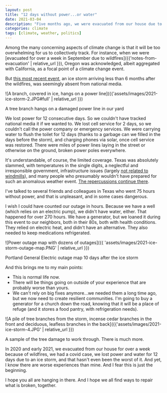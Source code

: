 ```yaml
---
layout: post
title: "12 days without power...or water"
date: 2021-03-04
description: "Five months ago, we were evacuated from our house due to encroaching wildfires. In February, we lost power for 12 days in a row due to an ice storm. During a pandemic. This is just our life now."
categories: climate
tags: [climate, weather, politics]
---
```


Among the many concerning aspects of climate change is that it will be too overwhelming for us to collectively track. For instance, when we were [evacuated for over a week in September due to wildfires]({{'notes-from-evacuation' | relative_url }}), Oregon was acknowledged, albeit aggregated with California, as a focal point of a climate change event.

But [this most recent event](https://www.oregonlive.com/clackamascounty/2021/02/how-to-get-by-without-power-for-12-days-in-oregon-help-from-neighbors-a-wood-stove-and-meatloaf.html), an ice storm arriving less than 6 months after the wildfires, was seemingly absent from national media.

![A branch, covered in ice, hangs on a power line]({{'assets/images/2021-ice-storm-2.JPG#full' | relative_url }})
<figcaption>A tree branch hangs on a damaged power line in our yard</figcaption>

We lost power for 12 consecutive days. So we couldn't have tracked national media it if we wanted to. We lost cell service for 2 days, so we couldn't call the power company or emergency services. We were carrying water to flush the toilet for 12 days (thanks to a garbage can we filled in the days before the storm), and charging phones via solar, once cell service was restored. There were miles of power lines laying in the street or otherwise on the ground, broken power poles everywhere.

It's understandable, of course, the limited coverage. Texas was absolutely slammed, with temperatures in the single digits, a neglectful and irresponsible government, infrastructure issues (largely [not related to windmills](https://theintercept.com/2021/02/19/deconstructed-texas-republicans-experiment/)), and many people who presumably wouldn't have prepared for such an anomalous weather event. [The repercussions continue there](https://www.wymt.com/2021/03/03/single-mother-staying-at-texas-hotel-with-5-kids-after-historic-storm-causes-water-problems/_).

I've talked to several friends and colleagues in Texas who went 75 hours without power, and that is unpleasant, and in some cases dangerous. 

I wish I could have counted our outage in hours. Because we have a well (which relies on an electric pump), we didn't have water, either. That happened for over 270 hours. We have a generator, but we loaned it during this event to our neighbors, both in their 80s, both with health conditions. They relied on electric heat, and didn't have an alternative. They also needed to keep medications refrigerated.

![Power outage map with dozens of outages]({{ 'assets/images/2021-ice-storm-outage-map.PNG' | relative_url }})
<figcaption>Portland General Electric outage map 10 days after the ice storm</figcaption>

And this brings me to my main points:

- This is normal life now.
- There will be things going on outside of your experience that are probably worse than yours.
- We can't rely on big fixes anymore...we needed them a long time ago, but we now need to create resilient communities. I'm going to buy a generator for a church down the road, knowing that it will be a place of refuge (and it stores a food pantry, with refrigeration needs).

![A pile of tree branches from the storm, incense cedar branches in the front and deciduous, leafless branches in the back]({{'assets/images/2021-ice-storm-4.JPG' | relative_url }})
<figcaption>A sample of the tree damage to work through. There is much more.</figcaption>

In 2020 and early 2021, we evacuated from our house for over a week because of wildfires, we had a covid case, we lost power and water for 12 days due to an ice storm, and that hasn't even been the worst of it. And yet, I know there are worse experiences than mine. And I fear this is just the beginning.

I hope you all are hanging in there. And I hope we all find ways to repair what is broken, together.